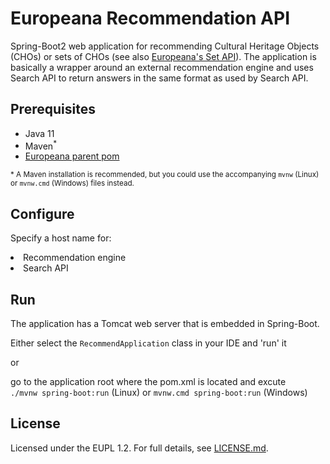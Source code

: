 # Europeana Recommendation API

Spring-Boot2 web application for recommending Cultural Heritage Objects (CHOs) or sets of CHOs (see also 
[Europeana's Set API](https://github.com/europeana/set-api)). 
The application is basically a wrapper around an external recommendation engine and uses Search API to
return answers in the same format as used by Search API.

## Prerequisites
 * Java 11
 * Maven<sup>*</sup> 
 * [Europeana parent pom](https://github.com/europeana/europeana-parent-pom)
 
 <sup>* A Maven installation is recommended, but you could use the accompanying `mvnw` (Linux) or `mvnw.cmd` (Windows) 
  files instead.
  
 ## Configure
 Specify a host name for:
 <li>Recommendation engine</li>
 <li>Search API</li> 
  
 ## Run
 
 The application has a Tomcat web server that is embedded in Spring-Boot.
 
 Either select the `RecommendApplication` class in your IDE and 'run' it
 
 or 
 
 go to the application root where the pom.xml is located and excute  
 `./mvnw spring-boot:run` (Linux) or `mvnw.cmd spring-boot:run` (Windows)
 
 
 ## License
 
 Licensed under the EUPL 1.2. For full details, see [LICENSE.md](LICENSE.md).